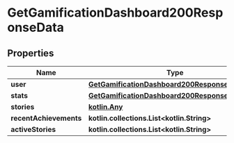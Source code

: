 
# GetGamificationDashboard200ResponseData

## Properties
| Name | Type | Description | Notes |
| ------------ | ------------- | ------------- | ------------- |
| **user** | [**GetGamificationDashboard200ResponseDataUser**](GetGamificationDashboard200ResponseDataUser.md) |  |  [optional] |
| **stats** | [**GetGamificationDashboard200ResponseDataStats**](GetGamificationDashboard200ResponseDataStats.md) |  |  [optional] |
| **stories** | [**kotlin.Any**](.md) |  |  [optional] |
| **recentAchievements** | **kotlin.collections.List&lt;kotlin.String&gt;** |  |  [optional] |
| **activeStories** | **kotlin.collections.List&lt;kotlin.String&gt;** |  |  [optional] |




